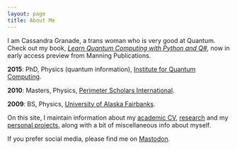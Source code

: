 ```yaml
---
layout: page
title: About Me
---
```


I am Cassandra Granade, a trans woman who is very good at Quantum.
Check out my book, [_Learn Quantum Computing with Python and Q#_](https://bit.ly/qsharp-book), now in early access preview from Manning Publications.

**2015**: PhD, Physics (quantum information), [Institute for Quantum Computing](https://iqc.uwaterloo.ca).

**2010**: Masters, Physics, [Perimeter Scholars International](https://www.perimeterinstitute.ca/training/about-psi).

**2009**: BS, Physics, [University of Alaska Fairbanks](https://www.uaf.edu).

On this site, I maintain information about my [academic CV](cv.html),
[research](/research/) and my [personal projects](projects.html), along with a
bit of miscellaneous info about myself.

If you prefer social media, please find me on <a rel="me" href="https://mathstodon.xyz/@cgranade">Mastodon</a>.
